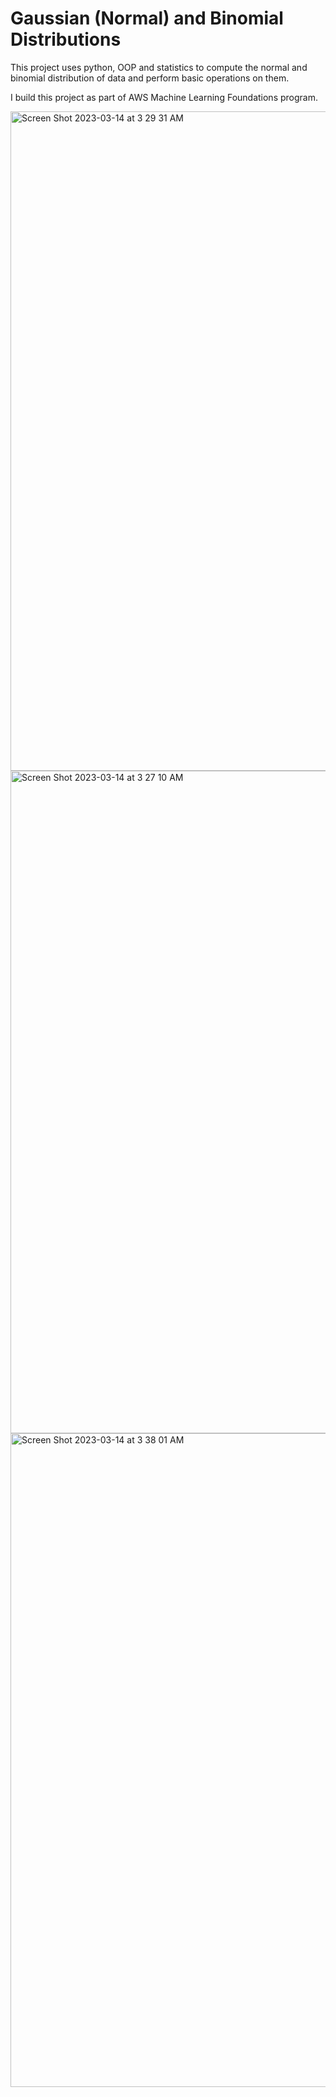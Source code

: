 # Gaussian (Normal) and Binomial Distributions
This project uses python, OOP and statistics to compute the normal and binomial distribution of data and perform basic operations on them.

I build this project as part of AWS Machine Learning Foundations program.

<img width="1055" alt="Screen Shot 2023-03-14 at 3 29 31 AM" src="https://user-images.githubusercontent.com/55656747/224847323-c688c821-f6d9-4bd5-bb29-739d1b92e3f0.png">
<img width="1060" alt="Screen Shot 2023-03-14 at 3 27 10 AM" src="https://user-images.githubusercontent.com/55656747/224847331-a768eb9a-d732-464d-97e8-3cf16adab9db.png">
<img width="1046" alt="Screen Shot 2023-03-14 at 3 38 01 AM" src="https://user-images.githubusercontent.com/55656747/224848075-0dbd6091-3de0-44c6-8b0c-c66c2d3877cd.png">

